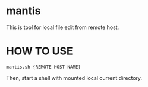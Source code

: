 # mantis
This is tool for local file edit from remote host.

# HOW TO USE
```
mantis.sh {REMOTE HOST NAME}
```

Then, start a shell with mounted local current directory.
